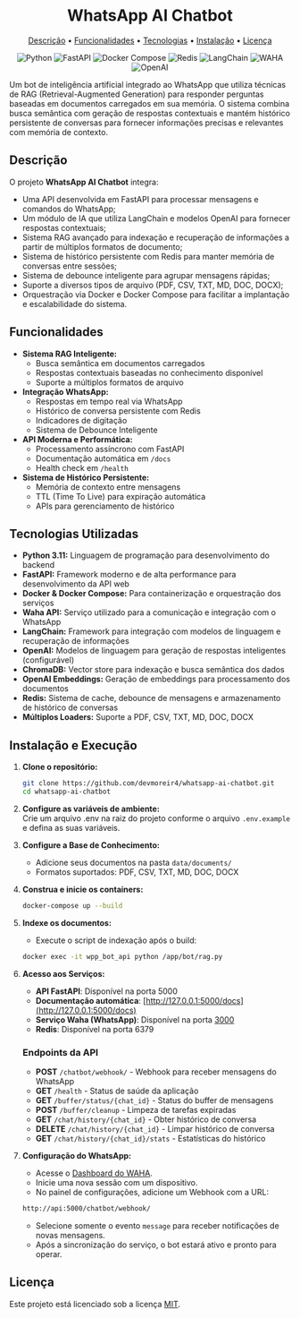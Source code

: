 <h1 align="center">
    WhatsApp AI Chatbot
</h1>

<p align="center">
  <a href="#descrição">Descrição</a> •
  <a href="#funcionalidades">Funcionalidades</a> •
  <a href="#tecnologias-utilizadas">Tecnologias</a> •
  <a href="#instalação-e-execução">Instalação</a> •
  <a href="#licença">Licença</a>
</p>

<p align="center">
  <img src="https://img.shields.io/badge/Python-3.11+-blue?style=flat-square&logo=python" alt="Python">
  <img src="https://img.shields.io/badge/FastAPI-0.116.1+-green?style=flat-square&logo=fastapi" alt="FastAPI">
  <img src="https://img.shields.io/badge/Docker%20Compose-2.38+-blue?style=flat-square&logo=docker" alt="Docker Compose">
  <img src="https://img.shields.io/badge/Redis-6.4.0-red?style=flat-square&logo=redis" alt="Redis">
  <img src="https://img.shields.io/badge/LangChain-0.3.27+-orange?style=flat-square&logo=langchain" alt="LangChain">
  <img src="https://img.shields.io/badge/WhatsApp-Waha API-green?style=flat-square&logo=whatsapp" alt="WAHA">
  <img src="https://img.shields.io/badge/OpenAI-1.106.1-orange?style=flat-square&logo=openai" alt="OpenAI">
</p>

Um bot de inteligência artificial integrado ao WhatsApp que utiliza técnicas de RAG (Retrieval-Augmented Generation) para responder perguntas baseadas em documentos carregados em sua memória. O sistema combina busca semântica com geração de respostas contextuais e mantém histórico persistente de conversas para fornecer informações precisas e relevantes com memória de contexto.


## Descrição

O projeto **WhatsApp AI Chatbot** integra:
- Uma API desenvolvida em FastAPI para processar mensagens e comandos do WhatsApp;
- Um módulo de IA que utiliza LangChain e modelos OpenAI para fornecer respostas contextuais;
- Sistema RAG avançado para indexação e recuperação de informações a partir de múltiplos formatos de documento;
- Sistema de histórico persistente com Redis para manter memória de conversas entre sessões;
- Sistema de debounce inteligente para agrupar mensagens rápidas;
- Suporte a diversos tipos de arquivo (PDF, CSV, TXT, MD, DOC, DOCX);
- Orquestração via Docker e Docker Compose para facilitar a implantação e escalabilidade do sistema.


## Funcionalidades

- **Sistema RAG Inteligente:**
  - Busca semântica em documentos carregados
  - Respostas contextuais baseadas no conhecimento disponível
  - Suporte a múltiplos formatos de arquivo
- **Integração WhatsApp:**
  - Respostas em tempo real via WhatsApp
  - Histórico de conversa persistente com Redis
  - Indicadores de digitação
  - Sistema de Debounce Inteligente
- **API Moderna e Performática:**
  - Processamento assíncrono com FastAPI
  - Documentação automática em `/docs`
  - Health check em `/health`
- **Sistema de Histórico Persistente:**
  - Memória de contexto entre mensagens
  - TTL (Time To Live) para expiração automática
  - APIs para gerenciamento de histórico


## Tecnologias Utilizadas

- **Python 3.11:** Linguagem de programação para desenvolvimento do backend
- **FastAPI:** Framework moderno e de alta performance para desenvolvimento da API web
- **Docker & Docker Compose:** Para containerização e orquestração dos serviços
- **Waha API:** Serviço utilizado para a comunicação e integração com o WhatsApp
- **LangChain:** Framework para integração com modelos de linguagem e recuperação de informações
- **OpenAI:** Modelos de linguagem para geração de respostas inteligentes (configurável)
- **ChromaDB:** Vector store para indexação e busca semântica dos dados
- **OpenAI Embeddings:** Geração de embeddings para processamento dos documentos
- **Redis:** Sistema de cache, debounce de mensagens e armazenamento de histórico de conversas
- **Múltiplos Loaders:** Suporte a PDF, CSV, TXT, MD, DOC, DOCX


## Instalação e Execução

1. **Clone o repositório:**
   ```bash
   git clone https://github.com/devmoreir4/whatsapp-ai-chatbot.git
   cd whatsapp-ai-chatbot
   ```

2. **Configure as variáveis de ambiente:**<br>
    Crie um arquivo .env na raiz do projeto conforme o arquivo `.env.example` e defina as suas variáveis.

3. **Configure a Base de Conhecimento:**
    - Adicione seus documentos na pasta `data/documents/`
    - Formatos suportados: PDF, CSV, TXT, MD, DOC, DOCX

4. **Construa e inicie os containers:**
   ```bash
   docker-compose up --build
   ```

5. **Indexe os documentos:**
    - Execute o script de indexação após o build:
    ```bash
    docker exec -it wpp_bot_api python /app/bot/rag.py
    ```

6. **Acesso aos Serviços:**
    - **API FastAPI**: Disponível na porta 5000
    - **Documentação automática**: [http://127.0.0.1:5000/docs](http://127.0.0.1:5000/docs)
    - **Serviço Waha (WhatsApp)**: Disponível na porta [3000](http://127.0.0.1:3000)
    - **Redis**: Disponível na porta 6379

    ### Endpoints da API

    - **POST** `/chatbot/webhook/` - Webhook para receber mensagens do WhatsApp
    - **GET** `/health` - Status de saúde da aplicação
    - **GET** `/buffer/status/{chat_id}` - Status do buffer de mensagens
    - **POST** `/buffer/cleanup` - Limpeza de tarefas expiradas
    - **GET** `/chat/history/{chat_id}` - Obter histórico de conversa
    - **DELETE** `/chat/history/{chat_id}` - Limpar histórico de conversa
    - **GET** `/chat/history/{chat_id}/stats` - Estatísticas do histórico

7. **Configuração do WhatsApp:**
    - Acesse o [Dashboard do WAHA](http://[::1]:3000/dashboard/).
    - Inicie uma nova sessão com um dispositivo.
    - No painel de configurações, adicione um Webhook com a URL:
    ```bash
    http://api:5000/chatbot/webhook/
    ```
    - Selecione somente o evento `message` para receber notificações de novas mensagens.
    - Após a sincronização do serviço, o bot estará ativo e pronto para operar.


## Licença

Este projeto está licenciado sob a licença [MIT](LICENSE).
